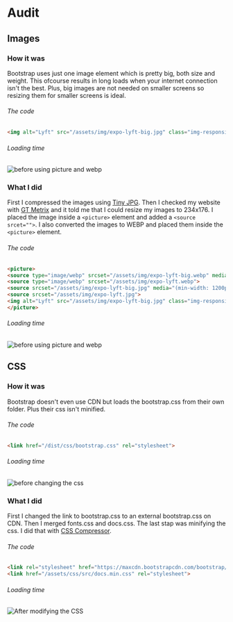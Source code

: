 # Audit
## Images
### How it was
Bootstrap uses just one image element which is pretty big, both size and weight. This ofcourse results in long loads when your internet connection isn't the best. Plus, big images are not needed on smaller screens so resizing them for smaller screens is ideal.

###### The code
```html
<img alt="Lyft" src="/assets/img/expo-lyft-big.jpg" class="img-responsive">
```

###### Loading time
![before using picture and webp](https://github.com/ChanelZM/performance-matters/blob/feature/images/auditimg/beforepicture.png)

### What I did
First I compressed the images using [Tiny JPG](https://tinyjpg.com/). Then I checked my website with [GT Metrix](https://gtmetrix.com/) and it told me that I could resize my images to 234x176. I placed the image inside a `<picture>` element and added a `<source srcet="">`. I also converted the images to WEBP and placed them inside the `<picture>` element.

###### The code
```html
<picture>
<source type="image/webp" srcset="/assets/img/expo-lyft-big.webp" media="(min-width: 1200px)">
<source type="image/webp" srcset="/assets/img/expo-lyft.webp">
<source srcset="/assets/img/expo-lyft-big.jpg" media="(min-width: 1200px)">
<source srcset="/assets/img/expo-lyft.jpg">
<img alt="Lyft" src="/assets/img/expo-lyft-big.jpg" class="img-responsive">
</picture>
```

###### Loading time
![before using picture and webp](https://github.com/ChanelZM/performance-matters/blob/feature/criticalcss/auditimg/afterpicture.png)

## CSS
### How it was
Bootstrap doesn't even use CDN but loads the bootstrap.css from their own folder. Plus their css isn't minified.

###### The code
```html
<link href="/dist/css/bootstrap.css" rel="stylesheet">
```

###### Loading time
![before changing the css](https://github.com/ChanelZM/performance-matters/blob/feature/criticalcss/auditimg/afterpicture.png)

### What I did
First I changed the link to bootstrap.css to an external bootstrap.css on CDN. Then I merged fonts.css and docs.css. The last stap was minifying the css. I did that with [CSS Compressor](http://csscompressor.com/).

###### The code
```html
<link rel="stylesheet" href="https://maxcdn.bootstrapcdn.com/bootstrap/3.3.7/css/bootstrap.min.css" integrity="sha384-BVYiiSIFeK1dGmJRAkycuHAHRg32OmUcww7on3RYdg4Va+PmSTsz/K68vbdEjh4u" crossorigin="anonymous">
<link href="/assets/css/src/docs.min.css" rel="stylesheet">
```

###### Loading time
![After modifying the CSS](https://github.com/ChanelZM/performance-matters/blob/feature/criticalcss/auditimg/aftercss.png)